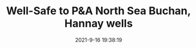 ---
"title": "Well-Safe to P&amp;A North Sea Buchan, Hannay wells"
"date": "2021-9-16 19:38:19"
"feed_name": "OFFSHOREMAG"
"feed_website": "https://www.offshore-mag.com/"
"feed_rss": "https://www.offshore-mag.com/__rss/website-scheduled-content.xml?input=%7B%22sectionAlias%22%3A%22home%22%7D"
"link": "https://www.offshore-mag.com/drilling-completion/article/14210504/wellsafe-to-pa-north-sea-buchan-hannay-wells"
"file": "_posts/2021-1-1-4bf9281bdcecf0a4e3a0fce9659957f71afefacb.md"
"accident": "0"
"drilling": "0"
---